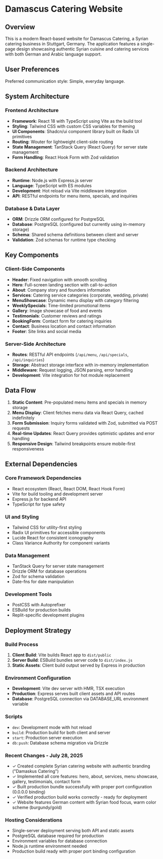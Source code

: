 # Damascus Catering Website

## Overview

This is a modern React-based website for Damascus Catering, a Syrian catering business in Stuttgart, Germany. The application features a single-page design showcasing authentic Syrian cuisine and catering services with both German and Arabic language support.

## User Preferences

Preferred communication style: Simple, everyday language.

## System Architecture

### Frontend Architecture
- **Framework**: React 18 with TypeScript using Vite as the build tool
- **Styling**: Tailwind CSS with custom CSS variables for theming
- **UI Components**: Shadcn/ui component library built on Radix UI primitives
- **Routing**: Wouter for lightweight client-side routing
- **State Management**: TanStack Query (React Query) for server state management
- **Form Handling**: React Hook Form with Zod validation

### Backend Architecture
- **Runtime**: Node.js with Express.js server
- **Language**: TypeScript with ES modules
- **Development**: Hot reload via Vite middleware integration
- **API**: RESTful endpoints for menu items, specials, and inquiries

### Database & Data Layer
- **ORM**: Drizzle ORM configured for PostgreSQL
- **Database**: PostgreSQL (configured but currently using in-memory storage)
- **Schema**: Shared schema definitions between client and server
- **Validation**: Zod schemas for runtime type checking

## Key Components

### Client-Side Components
- **Header**: Fixed navigation with smooth scrolling
- **Hero**: Full-screen landing section with call-to-action
- **About**: Company story and founders information
- **Services**: Catering service categories (corporate, wedding, private)
- **MenuShowcase**: Dynamic menu display with category filtering
- **WeeklySpecials**: Time-limited promotional items
- **Gallery**: Image showcase of food and events
- **Testimonials**: Customer reviews and ratings
- **BookingForm**: Contact form for catering inquiries
- **Contact**: Business location and contact information
- **Footer**: Site links and social media

### Server-Side Architecture
- **Routes**: RESTful API endpoints (`/api/menu`, `/api/specials`, `/api/inquiries`)
- **Storage**: Abstract storage interface with in-memory implementation
- **Middleware**: Request logging, JSON parsing, error handling
- **Development**: Vite integration for hot module replacement

## Data Flow

1. **Static Content**: Pre-populated menu items and specials in memory storage
2. **Menu Display**: Client fetches menu data via React Query, cached indefinitely
3. **Form Submission**: Inquiry forms validated with Zod, submitted via POST requests
4. **Real-time Updates**: React Query provides optimistic updates and error handling
5. **Responsive Design**: Tailwind breakpoints ensure mobile-first responsiveness

## External Dependencies

### Core Framework Dependencies
- React ecosystem (React, React DOM, React Hook Form)
- Vite for build tooling and development server
- Express.js for backend API
- TypeScript for type safety

### UI and Styling
- Tailwind CSS for utility-first styling
- Radix UI primitives for accessible components
- Lucide React for consistent iconography
- Class Variance Authority for component variants

### Data Management
- TanStack Query for server state management
- Drizzle ORM for database operations
- Zod for schema validation
- Date-fns for date manipulation

### Development Tools
- PostCSS with Autoprefixer
- ESBuild for production builds
- Replit-specific development plugins

## Deployment Strategy

### Build Process
1. **Client Build**: Vite builds React app to `dist/public`
2. **Server Build**: ESBuild bundles server code to `dist/index.js`
3. **Static Assets**: Client build output served by Express in production

### Environment Configuration
- **Development**: Vite dev server with HMR, TSX execution
- **Production**: Express serves built client assets and API routes
- **Database**: PostgreSQL connection via DATABASE_URL environment variable

### Scripts
- `dev`: Development mode with hot reload
- `build`: Production build for both client and server
- `start`: Production server execution
- `db:push`: Database schema migration via Drizzle

### Recent Changes - July 28, 2025
- ✓ Created complete Syrian catering website with authentic branding ("Damaskus Catering")
- ✓ Implemented all core features: hero, about, services, menu showcase, gallery, testimonials, contact form
- ✓ Built production bundle successfully with proper port configuration (0.0.0.0 binding)
- ✓ Verified production build works correctly - ready for deployment
- ✓ Website features German content with Syrian food focus, warm color scheme (burgundy/gold)

### Hosting Considerations
- Single-server deployment serving both API and static assets
- PostgreSQL database required for production
- Environment variables for database connection
- Node.js runtime environment needed
- Production build ready with proper port binding configuration